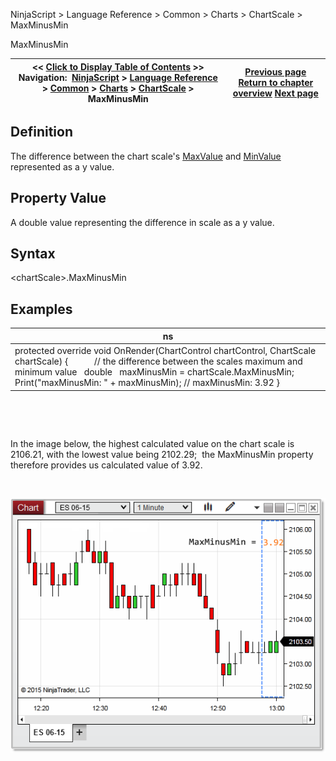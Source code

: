 ﻿


NinjaScript \> Language Reference \> Common \> Charts \> ChartScale \> MaxMinusMin






















MaxMinusMin







| \<\< [Click to Display Table of Contents](maxminusmin.md) \>\> **Navigation:**     [NinjaScript](ninjascript-1.md) \> [Language Reference](language_reference_wip-1.md) \> [Common](common-1.md) \> [Charts](chart-1.md) \> [ChartScale](chartscale-1.md) \> MaxMinusMin | [Previous page](chartscale_isvisible-1.md) [Return to chapter overview](chartscale-1.md) [Next page](chartscale_maxvalue-1.md) |
| --- | --- |











## Definition


The difference between the chart scale's [MaxValue](chartscale_maxvalue-1.md) and [MinValue](chartscale_minvalue-1.md) represented as a y value.


## 


## Property Value


A double value representing the difference in scale as a y value.


## 


## Syntax


\<chartScale\>.MaxMinusMin


## 


## Examples




| ns |
| --- |
| protected override void OnRender(ChartControl chartControl, ChartScale chartScale) {             // the difference between the scales maximum and minimum value    double   maxMinusMin \= chartScale.MaxMinusMin;        Print("maxMinusMin: " \+ maxMinusMin); // maxMinusMin: 3\.92 } |



 


 


In the image below, the highest calculated value on the chart scale is 2106\.21, with the lowest value being 2102\.29;  the MaxMinusMin property therefore provides us calculated value of 3\.92\.


 


![MaxMinusMin](maxminusmin.png)








